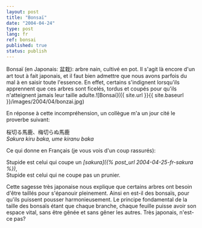 ```yaml
---
layout: post
title: "Bonsaï"
date: "2004-04-24"
type: post
lang: fr
ref: bonsai
published: true
status: publish
---
```




Bonsaï (en Japonais: 盆栽): arbre nain, cultivé en pot. Il s'agit là encore d'un art tout à fait japonais, et il faut bien admettre que nous avons parfois du mal à en saisir toute l'essence. En effet, certains s'indignent lorsqu'ils apprennent que ces arbres sont ficelés, tordus et coupés pour qu'ils n'atteignent jamais leur taille adulte.![Bonsai]({{ site.url }}{{ site.baseurl }}/images/2004/04/bonzai.jpg)

En réponse à cette incompréhension, un collègue m'a un jour cité le proverbe suivant:

桜切る馬鹿、梅切らぬ馬鹿  
_Sakura kiru baka, ume kiranu baka_

Ce qui donne en Français (je vous vois d'un coup rassurés):

Stupide est celui qui coupe un _[sakura]({% post_url 2004-04-25-fr-sakura %})_,  
Stupide est celui qui ne coupe pas un prunier.

Cette sagesse très japonaise nous explique que certains arbres ont besoin d'être taillés pour s'épanouir pleinement. Ainsi en est-il des bonsaïs, pour qu'ils puissent pousser harmonieusement. Le principe fondamental de la taille des bonsaïs étant que chaque branche, chaque feuille puisse avoir son espace vital, sans être gênée et sans gêner les autres. Très japonais, n'est-ce pas?


